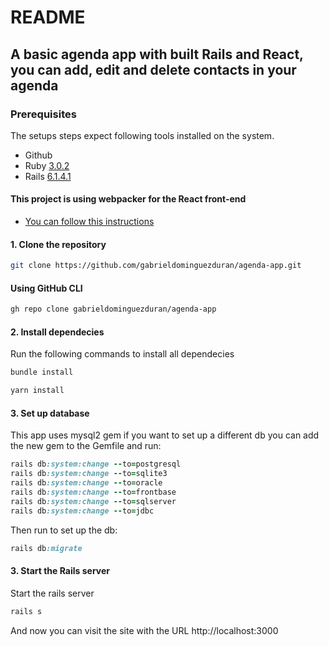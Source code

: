 # README

## A basic agenda app with built Rails and React, you can add, edit and delete contacts in your agenda

### Prerequisites

The setups steps expect following tools installed on the system.

- Github
- Ruby [3.0.2](https://www.ruby-lang.org/en/news/2019/12/25/ruby-2-7-0-released/)
- Rails [6.1.4.1](https://rubygems.org/gems/rails/versions/6.0.2)

#### This project is using webpacker for the React front-end

- [You can follow this instructions](https://edgeguides.rubyonrails.org/webpacker.html)

#### 1. Clone the repository

```bash
git clone https://github.com/gabrieldominguezduran/agenda-app.git
```

#### Using GitHub CLI

```bash
gh repo clone gabrieldominguezduran/agenda-app
```

#### 2. Install dependecies

Run the following commands to install all dependecies

```ruby
bundle install
```

```javascript
yarn install
```

#### 3. Set up database

This app uses mysql2 gem if you want to set up a different db you can add the new gem to the Gemfile and run:

```ruby
rails db:system:change --to=postgresql
rails db:system:change --to=sqlite3
rails db:system:change --to=oracle
rails db:system:change --to=frontbase
rails db:system:change --to=sqlserver
rails db:system:change --to=jdbc
```

Then run to set up the db:

```ruby
rails db:migrate
```

#### 3. Start the Rails server

Start the rails server

```ruby
rails s
```

And now you can visit the site with the URL http://localhost:3000
